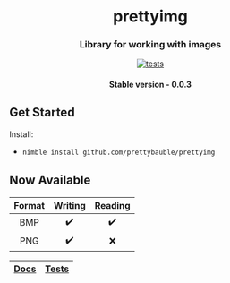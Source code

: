 <div align="center">
  
# prettyimg
### Library for working with images
[![tests](https://github.com/prettybauble/prettyimg/actions/workflows/test.yml/badge.svg)](https://github.com/prettybauble/prettyimg/actions/workflows/test.yml)

#### Stable version - 0.0.3

</div>

## Get Started
Install:

-
  ```bash
  nimble install github.com/prettybauble/prettyimg
  ```

## Now Available
|Format|Writing|Reading|
|:--:  |:--:   |:--:   |
|BMP   |✔️    |✔️     |
|PNG   |✔️    |❌     |


<div align="center">

|[Docs][]|[Tests][]|
|--------|---------|

</div>

[Docs]:https://prettybauble.github.io/prettyimg/theindex.html
[Tests]:https://github.com/prettybauble/prettyimg/tree/main/tests
